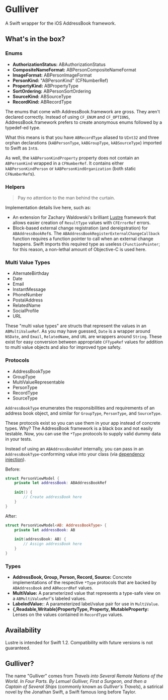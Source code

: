 # Gulliver

A Swift wrapper for the iOS AddressBook framework.

## What's in the box?

### Enums

* **AuthorizationStatus:** ABAuthorizationStatus
* **CompositeNameFormat:** ABPersonCompositeNameFormat
* **ImageFormat:** ABPersonImageFormat
* **PersonKind:** "ABPersonKind" (CFNumberRef)
* **PropertyKind:** ABPropertyType
* **SortOrdering:** ABPersonSortOrdering
* **SourceKind:** ABSourceType
* **RecordKind:** ABRecordType

The enums that come with AddressBook.framework are gross. They aren't declared correctly. Instead of using `CF_ENUM` and `CF_OPTIONS`, AddressBook.framework prefers to create anonymous enums followed by a typedef-ed type.

What this means is that you have `ABRecordType` aliased to `UInt32` and three orphan declarations (`kABPersonType`, `kABGroupType`, `kABSourceType`) imported to Swift as `Int`s.

As well, the `kABPersonKindProperty` property does not contain an `ABPersonKind` wrapped in a `CFNumberRef`. It contains either `kABPersonKindPerson` or `kABPersonKindOrganization` (both static `CFNumberRef`s).

### Helpers

> Pay no attention to the man behind the curtain.

Implementation details live here, such as:

* An extension for Zachary Waldowski's brilliant [Lustre](https://github.com/zwaldowski/Lustre) framework that allows easier creation of `ResultType` values with `CFErrorRef` errors.
* Block-based external change registration (and dereigstration) for `ABAddressBookRef`s. The `ABAddressBookRegisterExternalChangeCallback` function requires a function pointer to call when an external change happens. Swift imports this required type as useless `CFunctionPointer`; for this reason, a non-lethal amount of Objective-C is used here.

### Multi Value Types

* AlternateBirthday
* Date
* Email
* InstantMessage
* PhoneNumber
* PostalAddress
* RelatedName
* SocialProfile
* URL

These "multi value types" are structs that represent the values in an `ABMultiValueRef`. As you may have guessed, `Date` is a wrapper around `NSDate`, and `Email`, `RelatedName`, and `URL` are wrappers around `String`. These exist for easy conversion between appropriate `CFTypeRef` values for addition to multi value objects and also for improved type safety.

### Protocols

* AddressBookType
* GroupType
* MultiValueRepresentable
* PersonType
* RecordType
* SourceType

`AddressBookType` enumerates the responsibilities and requirements of an address book object, and similar for `GroupType`, `PersonType`, and `SourceType`.

These protocols exist so you can use them in your app instead of concrete types. Why? The AddressBook framework is a black box and not easily testable. Now, you can use the `*Type` protocols to supply valid dummy data in your tests.

Instead of using an `ABAddressBookRef` internally, you can pass in an `AddressBookType`-conforming value into your class (via [dependency injection](https://en.wikipedia.org/wiki/Dependency_injection)).

Before:

```swift
struct PersonViewModel {
    private let addressBook: ABAddressBookRef
    
    init() {
        // Create addressBook here
    }
}
```

After:

```swift
struct PersonViewModel<AB: AddressBookType> {
    private let addressBook: AB
    
    init(addressBook: AB) {
        // Assign addressBook here
    }
}
```

### Types

* **AddressBook, Group, Person, Record, Source:** Concrete implementations of the respective `*Type` protocols that are backed by `ABAddressBook` and `ABRecordRef` values.
* **MultiValue:** A parameterized value that represents a type-safe view on a `ABMultiValueRef`'s labeled values.
* **LabeledValue:**: A parameterized label/value pair for use in `MultiValue`.
* **{,Readable,Writable}PropertyType, Property, MutableProperty:** Lenses on the values contained in `RecordType` values.

## Availability

Lustre is intended for Swift 1.2. Compatibility with future versions is not guaranteed.

## Gulliver?

The name "Gulliver" comes from *Travels into Several Remote Nations of the World. In Four Parts. By Lemuel Gulliver, First a Surgeon, and then a Captain of Several Ships* (commonly known as *Gulliver's Travels*), a satirical novel by the Jonathan Swift, a Swift famous long before Taylor.
